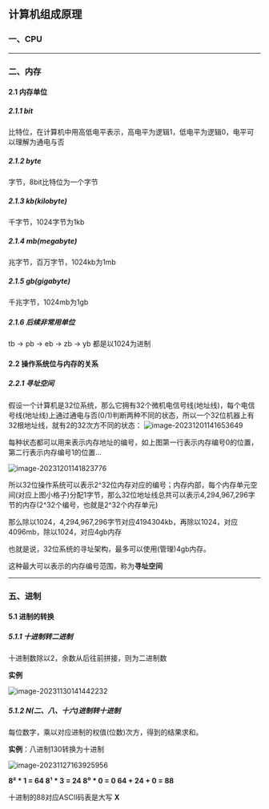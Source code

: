 ## 计算机组成原理

### 一、CPU





---



### 二、内存

#### 2.1 内存单位

##### 2.1.1 bit

比特位，在计算机中用高低电平表示，高电平为逻辑1，低电平为逻辑0，电平可以理解为通电与否



##### 2.1.2 byte

字节，8bit比特位为一个字节



##### 2.1.3 kb(kilobyte)

千字节，1024字节为1kb



##### 2.1.4 mb(megabyte)

兆字节，百万字节，1024kb为1mb



##### 2.1.5 gb(gigabyte)

千兆字节，1024mb为1gb



##### 2.1.6 后续非常用单位

tb → pb → eb → zb → yb 都是以1024为进制





#### 2.2 操作系统位与内存的关系

##### 2.2.1 寻址空间

假设一个计算机是32位系统，那么它拥有32个微机电信号线(地址线)，每个电信号线(地址线)上通过通电与否(0/1)判断两种不同的状态，所以一个32位机器上有32根地址线，就有2的32次方不同的状态：
![image-20231201141653649](https://typora-picture-zhao.oss-cn-beijing.aliyuncs.com/Typora/image-20231201141653649.png)

每种状态都可以用来表示内存地址的编号，如上图第一行表示内存编号0的位置，第二行表示内存编号1的位置...

![image-20231201141823776](https://typora-picture-zhao.oss-cn-beijing.aliyuncs.com/Typora/image-20231201141823776.png)

所以32位操作系统可以表示2^32位内存对应的编号；内存内部，每个内存单元空间(对应上图小格子)分配1字节，那么32位地址线总共可以表示4,294,967,296字节的内存(2^32个编号，也就是2^32个内存单元)

那么除以1024，4,294,967,296字节对应4194304kb，再除以1024，对应4096mb，除以1024，对应4gb内存

也就是说，32位系统的寻址架构，最多可以使用(管理)4gb内存。

这种最大可以表示的内存编号范围，称为**寻址空间**





---





### 五、进制

#### 5.1 进制的转换

##### 5.1.1 十进制转二进制

十进制数除以2，余数从后往前拼接，则为二进制数

**实例**

![image-20231130141442232](https://typora-picture-zhao.oss-cn-beijing.aliyuncs.com/Typora/image-20231130141442232.png)



##### 5.1.2 N(二、八、十六)进制转十进制

每位数字，乘以对应进制的权值(位数)次方，得到的结果求和。

**实例**：八进制130转换为十进制

![image-20231127163925956](https://typora-picture-zhao.oss-cn-beijing.aliyuncs.com/Typora/image-20231127163925956.png)

**8² \* 1 = 64    8¹ \* 3 = 24    8⁰ \* 0 = 0    64 + 24 + 0 = 88**

十进制的88对应ASCII码表是大写 **X**